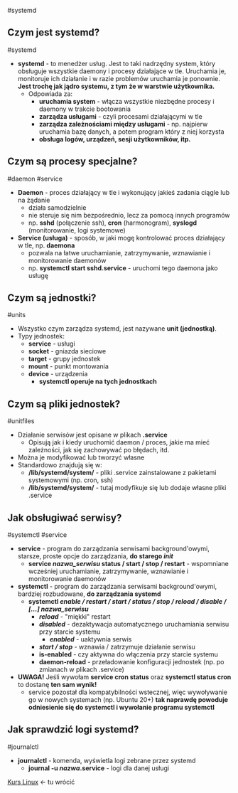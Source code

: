 #systemd 

## Czym jest systemd?
#systemd
- **systemd** - to menedżer usług. Jest to taki nadrzędny system, który obsługuje wszystkie daemony i procesy działające w tle. Uruchamia je, monitoruje ich działanie i w razie problemów uruchamia je ponownie. **Jest trochę jak jądro systemu, z tym że w warstwie użytkownika.**
	- Odpowiada za: 
		- **uruchamia system** - włącza wszystkie niezbędne procesy i daemony w trakcie bootowania
		- **zarządza usługami** - czyli procesami działającymi w tle
		- **zarządza zależnościami między usługami** - np. najpierw uruchamia bazę danych, a potem program który z niej korzysta
		- **obsługa logów, urządzeń, sesji użytkowników, itp.**

## Czym są procesy specjalne?
#daemon #service
- **Daemon** - proces działający w tle i wykonujący jakieś zadania ciągle lub na żądanie
	- działa samodzielnie
	- nie steruje się nim bezpośrednio, lecz za pomocą innych programów
	- np. **sshd** (połączenie ssh), **cron** (harmonogram), **syslogd** (monitorowanie, logi systemowe)
- **Service (usługa)** - sposób, w jaki mogę kontrolować proces działający w tle, np. **daemona**
	- pozwala na łatwe uruchamianie, zatrzymywanie, wznawianie i monitorowanie daemonów
	- np. **systemctl start sshd.service** - uruchomi tego daemona jako usługę

## Czym są jednostki?
#units
- Wszystko czym zarządza systemd, jest nazywane **unit (jednostką)**.
- Typy jednostek:
	- **service** - usługi
	- **socket** - gniazda sieciowe
	- **target** - grupy jednostek
	- **mount** - punkt montowania
	- **device** - urządzenia
		- **systemctl operuje na tych jednostkach**

## Czym są pliki jednostek?
#unitfiles
- Działanie serwisów jest opisane w plikach **.service**
	- Opisują jak i kiedy uruchomić daemon / proces, jakie ma mieć zależności, jak się zachowywać po błędach, itd.
- Można je modyfikować lub tworzyć własne
- Standardowo znajdują się w:
	- **/lib/systemd/system/** - pliki .service zainstalowane z pakietami systemowymi (np. cron, ssh)
	- **/lib/systemd/system/** - tutaj modyfikuje się lub dodaje własne pliki .service
## Jak obsługiwać serwisy?
#systemctl #service
- **service** - program do zarządzania serwisami background'owymi, starsze, proste opcje do zarządzania, **do starego *init***
	- **service *nazwa_serwisu* status / start / stop / restart** - wspomniane wcześniej uruchamianie, zatrzymywanie, wznawianie i monitorowanie daemonów
- **systemctl** - program do zarządzania serwisami background'owymi, bardziej rozbudowane, **do zarządzania systemd**
	- **systemctl *enable / restart / start / status / stop / reload / disable / \[...]* *nazwa_serwisu***
		- ***reload*** - "miękki" restart
		- ***disabled*** - dezaktywacja automatycznego uruchamiania serwisu przy starcie systemu
			- ***enabled*** - uaktywnia serwis
		- ***start / stop*** - wznawia / zatrzymuje działanie serwisu
		- **is-enabled** - czy aktywna do włączenia przy starcie systemu
		- **daemon-reload** - przeładowanie konfiguracji jednostek (np. po zmianach w plikach .service)
- **UWAGA!** Jeśli wywołam **service cron status** oraz **systemctl status cron** to dostanę **ten sam wynik!**
	- service pozostał dla kompatybilności wstecznej, więc wywoływanie go w nowych systemach (np. Ubuntu 20+) **tak naprawdę powoduje odniesienie się do systemctl i wywołanie programu systemctl**

## Jak sprawdzić logi systemd?
#journalctl
- **journalctl** - komenda, wyświetla logi zebrane przez systemd
	- **journal -u *nazwa*.service** - logi dla danej usługi



[Kurs Linux](https://www.youtube.com/watch?v=MtACSbVxmig&list=PLpUS2q-4L9xx9P1SzadLKXGEY30yhVqYu&index=5) <- tu wrócić